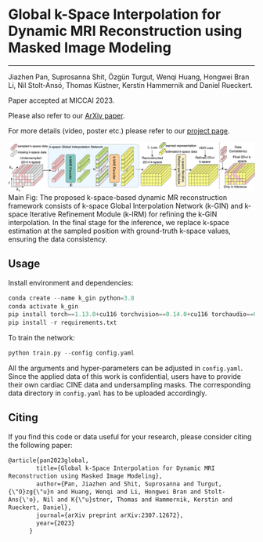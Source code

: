 # Global k-Space Interpolation for Dynamic MRI Reconstruction using Masked Image Modeling
***
Jiazhen Pan, Suprosanna Shit, Özgün Turgut, Wenqi Huang, Hongwei Bran Li, Nil Stolt-Ansó, Thomas Küstner, Kerstin Hammernik and Daniel Rueckert.

Paper accepted at MICCAI 2023.

Please also refer to our [ArXiv paper](https://arxiv.org/abs/2006.06668).

For more details (video, poster etc.) please refer to our [project page](https://jzpeterpan.github.io/k-gin.github.io/).

![main figure](imgs/k-GIN.png)
Main Fig: The proposed k-space-based dynamic MR reconstruction framework consists of k-space Global Interpolation Network (k-GIN) and k-space Iterative Refinement Module (k-IRM) for refining the k-GIN interpolation. In the final
stage for the inference, we replace k-space estimation at the sampled position with ground-truth k-space values, ensuring the data consistency.

## Usage
Install environment and dependencies:
```python
conda create --name k_gin python=3.8
conda activate k_gin
pip install torch==1.13.0+cu116 torchvision==0.14.0+cu116 torchaudio==0.13.0 --extra-index-url https://download.pytorch.org/whl/cu116
pip install -r requirements.txt
```

To train the network: 
```python
python train.py --config config.yaml 
```
All the arguments and hyper-parameters can be adjusted in `config.yaml`. Since the applied data
of this work is confidential, users have to provide their own cardiac CINE data and undersampling 
masks. The corresponding data directory in `config.yaml` has to be uploaded accordingly.

## Citing 
If you find this code or data useful for your research, please consider citing the following paper:
```
@article{pan2023global,
        title={Global k-Space Interpolation for Dynamic MRI Reconstruction using Masked Image Modeling},
        author={Pan, Jiazhen and Shit, Suprosanna and Turgut, {\"O}zg{\"u}n and Huang, Wenqi and Li, Hongwei Bran and Stolt-Ans{\'o}, Nil and K{\"u}stner, Thomas and Hammernik, Kerstin and Rueckert, Daniel},
        journal={arXiv preprint arXiv:2307.12672},
        year={2023}
      }
```

